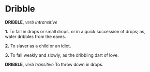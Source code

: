# Dribble

**DRIBBLE**, _verb intransitive_

**1.** To fall in drops or small drops, or in a quick succession of drops; as, water dribbles from the eaves.

**2.** To slaver as a child or an idiot.

**3.** To fall weakly and slowly; as the dribbling dart of love.

**DRIBBLE**, _verb transitive_ To throw down in drops.